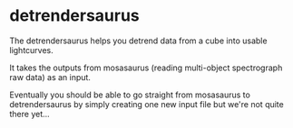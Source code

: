 # detrendersaurus

The detrendersaurus helps you detrend data from a cube into usable lightcurves.

It takes the outputs from mosasaurus (reading multi-object spectrograph raw data) as an input.

Eventually you should be able to go straight from mosasaurus to detrendersaurus by simply creating one new input file but we're not quite there yet...
